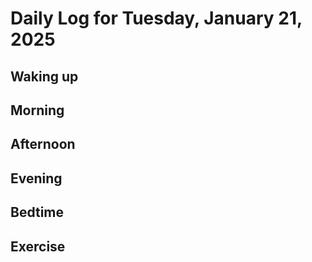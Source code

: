 # Daily Log for Tuesday, January 21, 2025

## Waking up

## Morning

## Afternoon

## Evening

## Bedtime

## Exercise
